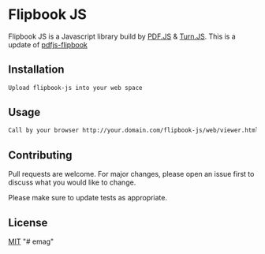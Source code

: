 # Flipbook JS

Flipbook JS is a Javascript library build by [PDF.JS](https://github.com/mozilla/pdf.js) & [Turn.JS](https://github.com/blasten/turn.js). This is a update of [pdfjs-flipbook](https://github.com/iberan/pdfjs-flipbook)

## Installation

```bash
Upload flipbook-js into your web space
```

## Usage

```bash
Call by your browser http://your.domain.com/flipbook-js/web/viewer.html?file=pdf.pdf
```

## Contributing

Pull requests are welcome. For major changes, please open an issue first to discuss what you would like to change.

Please make sure to update tests as appropriate.

## License

[MIT](https://choosealicense.com/licenses/mit/)
"# emag" 
